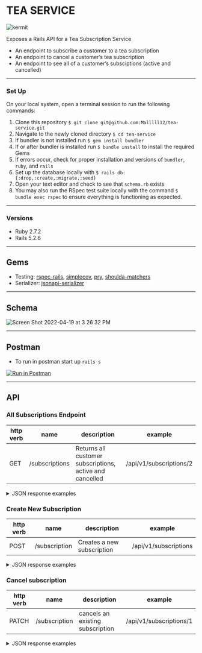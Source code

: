 # TEA SERVICE
![kermit](https://user-images.githubusercontent.com/69017022/163875163-11ab2a8a-2c6f-4c1e-ac0f-ba5ecb2c9816.jpeg)


Exposes a Rails API for a Tea Subscription Service

- An endpoint to subscribe a customer to a tea subscription
- An endpoint to cancel a customer’s tea subscription
- An endpoint to see all of a customer’s subsciptions (active and cancelled)

----------

### Set Up
On your local system, open a terminal session to run the following commands:
1. Clone this repository `$ git clone git@github.com:Malllll12/tea-service.git`
2. Navigate to the newly cloned directory `$ cd tea-service`
3. If bundler is not installed run `$ gem install bundler`
4. If or after bundler is installed run `$ bundle install` to install the required Gems
5. If errors occur, check for proper installation and versions of `bundler`, `ruby`, and `rails`
6. Set up the database locally with `$ rails db:{:drop,:create,:migrate,:seed}`
7. Open your text editor and check to see that `schema.rb` exists
8. You may also run the RSpec test suite locally with the command `$ bundle exec rspec` to ensure everything is functioning as expected.

----------

### Versions

- Ruby 2.7.2
- Rails 5.2.6

----------

## Gems
- Testing: [rspec-rails](https://github.com/rspec/rspec-rails), [simplecov](https://github.com/simplecov-ruby/simplecov), [pry](https://github.com/pry/pry), [shoulda-matchers](https://github.com/thoughtbot/shoulda-matchers)
- Serializer: [jsonapi-serializer](https://github.com/fotinakis/jsonapi-serializers)
----------

## Schema
![Screen Shot 2022-04-19 at 3 26 32 PM](https://user-images.githubusercontent.com/69017022/164104719-57ffd4ba-f958-4499-9cc5-1110e3810fed.png)

----------

## Postman

- To run in postman start up `rails s`
 
[![Run in Postman](https://run.pstmn.io/button.svg)](https://app.getpostman.com/run-collection/8b29a2a07c82043e0935?action=collection%2Fimport)

----------
## API

### All Subscriptions Endpoint
| http verb | name | description | example |
| --- | --- | --- | --- |
| GET | /subscriptions | Returns all customer subscriptions, active and cancelled | /api/v1/subscriptions/2 |

<details>
  <summary> JSON response examples </summary>

```
{
    "data": [
        {
            "id": "3",
            "type": "subscription",
            "attributes": {
                "title": "Tea Party",
                "price": 9.99,
                "status": "active",
                "frequency": 2,
                "customer_id": 2,
                "tea_id": 1
            }
        },
        {
            "id": "5",
            "type": "subscription",
            "attributes": {
                "title": "Hello it's Tea",
                "price": 39.99,
                "status": "active",
                "frequency": 3,
                "customer_id": 2,
                "tea_id": 3
            }
        },
        {
            "id": "2",
            "type": "subscription",
            "attributes": {
                "title": "Is it Tea Your Looking For?",
                "price": 39.99,
                "status": "cancelled",
                "frequency": 3,
                "customer_id": 2,
                "tea_id": 3
            }
        }
    ]
}
  ```
</details>

### Create New Subscription
| http verb | name | description | example |
| --- | --- | --- | --- |
| POST | /subscription | Creates a new subscription | /api/v1/subscriptions |

<details>
  <summary> JSON response examples </summary>

  Create Subscription:
```
{
    "data": {
        "id": "5",
        "type": "subscription",
        "attributes": {
            "title": "Hello it's Tea",
            "price": 39.99,
            "status": "active",
            "frequency": 3,
            "customer_id": 2,
            "tea_id": 3
        }
    }
}
  ```
</details>

### Cancel subscription
| http verb | name | description | example |
| --- | --- | --- | --- |
| PATCH | /subscription | cancels an existing subscription | /api/v1/subscriptions/1 |

<details>
  <summary> JSON response examples </summary>

  Cancel Subscription:
```
{
    "data": {
        "id": "2",
        "type": "subscription",
        "attributes": {
            "title": "Is it Tea Your Looking For?",
            "price": 39.99,
            "status": "cancelled",
            "frequency": 3,
            "customer_id": 2,
            "tea_id": 3
        }
    }
}
  ```
</details>
